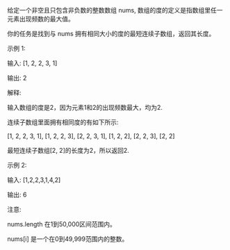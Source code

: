 给定一个非空且只包含非负数的整数数组 nums, 数组的度的定义是指数组里任一元素出现频数的最大值。

你的任务是找到与 nums 拥有相同大小的度的最短连续子数组，返回其长度。

示例 1:

输入: [1, 2, 2, 3, 1]

输出: 2

解释: 

输入数组的度是2，因为元素1和2的出现频数最大，均为2.

连续子数组里面拥有相同度的有如下所示:

[1, 2, 2, 3, 1], [1, 2, 2, 3], [2, 2, 3, 1], [1, 2, 2], [2, 2, 3], [2, 2]

最短连续子数组[2, 2]的长度为2，所以返回2.

示例 2:

输入: [1,2,2,3,1,4,2]

输出: 6

注意:

nums.length 在1到50,000区间范围内。

nums[i] 是一个在0到49,999范围内的整数。
